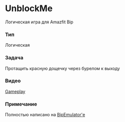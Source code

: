 # UnblockMe

Логическая игра для Amazfit Bip

### Тип 

Логическая

### Задача

Протащить красную дощечку через бурелом к выходу

### Видео

[Gameplay](https://youtu.be/eAE3dzduHJ8)


### Примечание

Полностью написано на [BipEmulator'е](https://github.com/freebip/BipEmulator)
